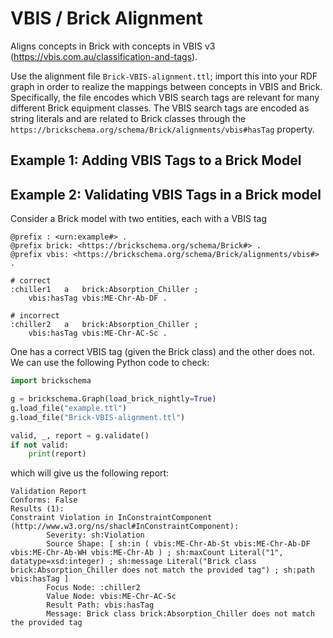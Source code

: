 # VBIS / Brick Alignment

Aligns concepts in Brick with concepts in VBIS v3 (https://vbis.com.au/classification-and-tags).

Use the alignment file `Brick-VBIS-alignment.ttl`; import this into your RDF graph in order to realize the mappings between concepts in VBIS and Brick.
Specifically, the file encodes which VBIS search tags are relevant for many different Brick equipment classes.
The VBIS search tags are encoded as string literals and are related to Brick classes through the `https://brickschema.org/schema/Brick/alignments/vbis#hasTag` property.

## Example 1: Adding VBIS Tags to a Brick Model



## Example 2: Validating VBIS Tags in a Brick model

Consider a Brick model with two entities, each with a VBIS tag

```ttl
@prefix : <urn:example#> .
@prefix brick: <https://brickschema.org/schema/Brick#> .
@prefix vbis: <https://brickschema.org/schema/Brick/alignments/vbis#> .

# correct
:chiller1   a   brick:Absorption_Chiller ;
    vbis:hasTag vbis:ME-Chr-Ab-DF .

# incorrect
:chiller2   a   brick:Absorption_Chiller ;
    vbis:hasTag vbis:ME-Chr-AC-Sc .
```

One has a correct VBIS tag (given the Brick class) and the other does not. We can use the following Python code to check:

```python
import brickschema

g = brickschema.Graph(load_brick_nightly=True)
g.load_file("example.ttl")
g.load_file("Brick-VBIS-alignment.ttl")

valid, _, report = g.validate()
if not valid:
    print(report)
```

which will give us the following report:

```
Validation Report
Conforms: False
Results (1):
Constraint Violation in InConstraintComponent (http://www.w3.org/ns/shacl#InConstraintComponent):
        Severity: sh:Violation
        Source Shape: [ sh:in ( vbis:ME-Chr-Ab-St vbis:ME-Chr-Ab-DF vbis:ME-Chr-Ab-WH vbis:ME-Chr-Ab ) ; sh:maxCount Literal("1", datatype=xsd:integer) ; sh:message Literal("Brick class brick:Absorption_Chiller does not match the provided tag") ; sh:path vbis:hasTag ]
        Focus Node: :chiller2
        Value Node: vbis:ME-Chr-AC-Sc
        Result Path: vbis:hasTag
        Message: Brick class brick:Absorption_Chiller does not match the provided tag
```

